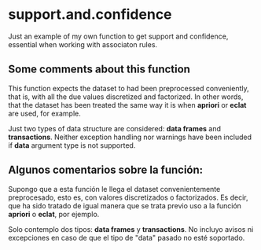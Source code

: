 # support.and.confidence
Just an example of my own function to get support and confidence, essential when working with associaton rules.

## Some comments about this function

This function expects the dataset to had been preprocessed conveniently,
that is, with all the due values discretized and factorized.
In other words, that the dataset has been treated the same way
it is when **apriori** or **eclat** are used, for example.

Just two types of data structure are considered: **data frames** 
and **transactions**. Neither exception handling nor warnings have
been included if **data** argument type is not supported.

## Algunos comentarios sobre la función:

Supongo que a esta función le llega el dataset convenientemente
preprocesado, esto es, con valores discretizados o factorizados.
Es decir, que ha sido tratado de igual manera que se trata
previo uso a la función **apriori** o **eclat**, por ejemplo.

Solo contemplo dos tipos: **data frames** y **transactions**. 
No incluyo avisos ni excepciones en caso de que el tipo de "data" 
pasado no esté soportado.

